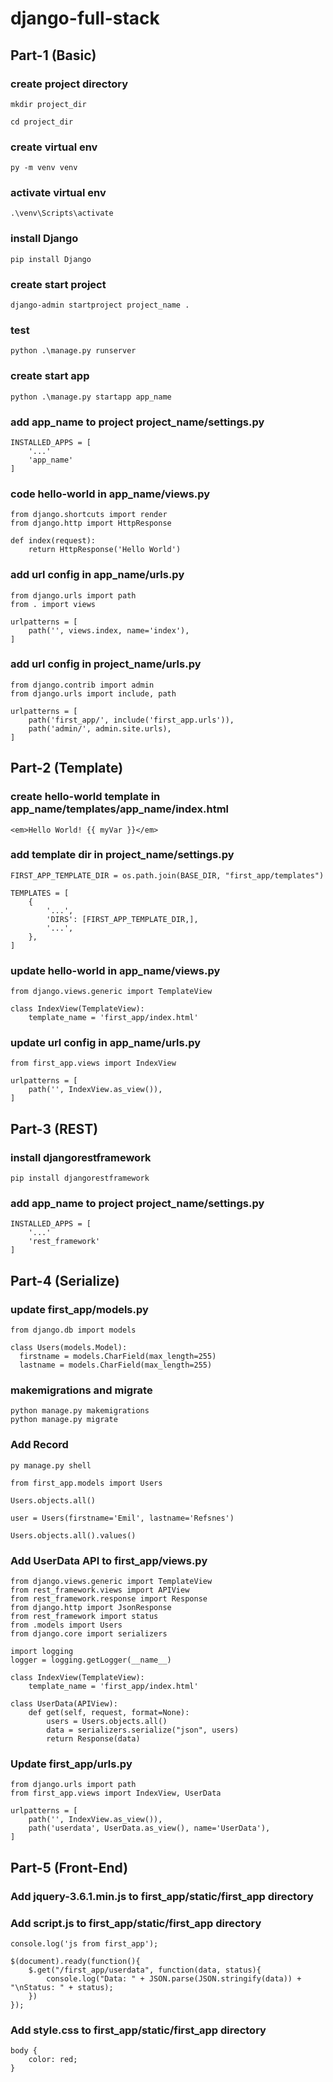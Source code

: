 # django-full-stack

## Part-1 (Basic)

### create project directory
```
mkdir project_dir
```
```
cd project_dir
```
### create virtual env
```
py -m venv venv
```
### activate virtual env
```
.\venv\Scripts\activate
```
### install Django
```
pip install Django
```
### create start project
```
django-admin startproject project_name .
```
### test
```
python .\manage.py runserver
```
### create start app
```
python .\manage.py startapp app_name
```
### add app_name to project project_name/settings.py
```
INSTALLED_APPS = [
    '...'
    'app_name'
]
```
### code hello-world in app_name/views.py
```
from django.shortcuts import render
from django.http import HttpResponse

def index(request):
    return HttpResponse('Hello World')
```
### add url config in app_name/urls.py
```
from django.urls import path
from . import views

urlpatterns = [
    path('', views.index, name='index'),
]
```
### add url config in project_name/urls.py
```
from django.contrib import admin
from django.urls import include, path

urlpatterns = [
    path('first_app/', include('first_app.urls')),
    path('admin/', admin.site.urls),
]
```
## Part-2 (Template)

### create hello-world template in app_name/templates/app_name/index.html
```
<em>Hello World! {{ myVar }}</em>
```
### add template dir in project_name/settings.py
```
FIRST_APP_TEMPLATE_DIR = os.path.join(BASE_DIR, "first_app/templates")

TEMPLATES = [
    {
        '...',
        'DIRS': [FIRST_APP_TEMPLATE_DIR,],
        '...',
    },
]
```
### update hello-world in app_name/views.py
```
from django.views.generic import TemplateView

class IndexView(TemplateView):
    template_name = 'first_app/index.html'
```
### update url config in app_name/urls.py
```
from first_app.views import IndexView

urlpatterns = [
    path('', IndexView.as_view()),
]
```
## Part-3 (REST)

### install djangorestframework
```
pip install djangorestframework
```
### add app_name to project project_name/settings.py
```
INSTALLED_APPS = [
    '...'
    'rest_framework'
]
```
## Part-4 (Serialize)

### update first_app/models.py
```
from django.db import models

class Users(models.Model):
  firstname = models.CharField(max_length=255)
  lastname = models.CharField(max_length=255)
```
### makemigrations and migrate
```
python manage.py makemigrations
python manage.py migrate
```
### Add Record
```
py manage.py shell
```
```
from first_app.models import Users
```
```
Users.objects.all()
```
```
user = Users(firstname='Emil', lastname='Refsnes')
```
```
Users.objects.all().values()
```
### Add UserData API to first_app/views.py
```
from django.views.generic import TemplateView
from rest_framework.views import APIView
from rest_framework.response import Response
from django.http import JsonResponse
from rest_framework import status
from .models import Users
from django.core import serializers

import logging
logger = logging.getLogger(__name__)

class IndexView(TemplateView):
    template_name = 'first_app/index.html'

class UserData(APIView):
    def get(self, request, format=None):
        users = Users.objects.all()
        data = serializers.serialize("json", users)
        return Response(data)
```
### Update first_app/urls.py
```
from django.urls import path
from first_app.views import IndexView, UserData

urlpatterns = [
    path('', IndexView.as_view()),
    path('userdata', UserData.as_view(), name='UserData'),
]
```
## Part-5 (Front-End)

### Add jquery-3.6.1.min.js to first_app/static/first_app directory

### Add script.js to first_app/static/first_app directory
```
console.log('js from first_app');

$(document).ready(function(){
    $.get("/first_app/userdata", function(data, status){
        console.log("Data: " + JSON.parse(JSON.stringify(data)) + "\nStatus: " + status);
    })
});
```
### Add style.css to first_app/static/first_app directory
```
body {
    color: red;
}
```
